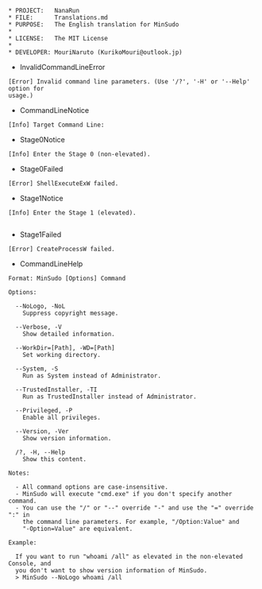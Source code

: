 ﻿```
* PROJECT:   NanaRun
* FILE:      Translations.md
* PURPOSE:   The English translation for MinSudo
*
* LICENSE:   The MIT License
*
* DEVELOPER: MouriNaruto (KurikoMouri@outlook.jp)
```

- InvalidCommandLineError
```
[Error] Invalid command line parameters. (Use '/?', '-H' or '--Help' option for
usage.)

```
- CommandLineNotice
```
[Info] Target Command Line: 
```
- Stage0Notice
```
[Info] Enter the Stage 0 (non-elevated).

```
- Stage0Failed
```
[Error] ShellExecuteExW failed.

```
- Stage1Notice
```
[Info] Enter the Stage 1 (elevated).


```
- Stage1Failed
```
[Error] CreateProcessW failed.

```
- CommandLineHelp
```
Format: MinSudo [Options] Command

Options:

  --NoLogo, -NoL
    Suppress copyright message.

  --Verbose, -V
    Show detailed information.

  --WorkDir=[Path], -WD=[Path]
    Set working directory.

  --System, -S
    Run as System instead of Administrator.

  --TrustedInstaller, -TI
    Run as TrustedInstaller instead of Administrator.

  --Privileged, -P
    Enable all privileges.

  --Version, -Ver
    Show version information.

  /?, -H, --Help
    Show this content.

Notes:

  - All command options are case-insensitive.
  - MinSudo will execute "cmd.exe" if you don't specify another command.
  - You can use the "/" or "--" override "-" and use the "=" override ":" in 
    the command line parameters. For example, "/Option:Value" and 
    "-Option=Value" are equivalent.

Example:

  If you want to run "whoami /all" as elevated in the non-elevated Console, and
  you don't want to show version information of MinSudo.
  > MinSudo --NoLogo whoami /all

```
